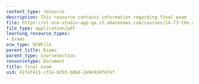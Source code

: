 ```yaml
---
content_type: resource
description: This resource contains information regarding final exam
file: https://ol-ocw-studio-app-qa.s3.amazonaws.com/courses/14-73-the-challenge-of-world-poverty-spring-2011/41fef411cf1e0293b0bd2e9e924f47ef_MIT14_73S11_1473Final.pdf
file_type: application/pdf
learning_resource_types:
- Exams
ocw_type: OCWFile
parent_title: Exams
parent_type: CourseSection
resourcetype: Document
title: final exam
uid: 41fef411-cf1e-0293-b0bd-2e9e924f47ef
---
```

